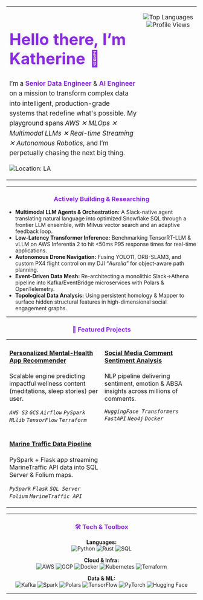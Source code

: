 <table>
  <tr>
    <td valign="top" width="70%">
      <h1 align="left" style="color:#8a2be2; font-size:42px; text-shadow: 2px 2px 8px rgba(0,0,0,0.1);">Hello there, I’m Katherine 👋</h1>
      <p align="left" style="font-size:17px; max-width:780px; line-height:1.55;">
        I’m a <b style="color:#8a2be2;">Senior Data Engineer</b> & <b style="color:#8a2be2;">AI Engineer</b> on a mission to transform complex data into intelligent, production-grade systems that redefine what's possible. My playground spans <i>AWS ✕ MLOps ✕ Multimodal LLMs ✕ Real-time Streaming ✕ Autonomous Robotics</i>, and I’m perpetually chasing the next big thing.
      </p>
      <p align="left">
        <img src="https://img.shields.io/badge/🏠%20Los%20Angeles-34c759?style=for-the-badge" alt="Location: LA" />
      </p>
    </td>
    <td valign="top" width="30%">
      <p align="center">
        <img src="https://github-readme-stats.vercel.app/api/top-langs/?username=schrodingerkitkat&layout=compact&theme=dracula&hide_border=true" alt="Top Languages"/>
        <img src="https://komarev.com/ghpvc/?username=schrodingerkitkat&color=blueviolet&style=flat-square&label=Profile+Views" alt="Profile Views" />
      </p>
    </td>
  </tr>
</table>

---

### <p align="center" style="color:#8a2be2;">Actively Building & Researching</p>
<ul>
  <li><strong>Multimodal LLM Agents & Orchestration:</strong> A Slack-native agent translating natural language into optimized Snowflake SQL through a frontier LLM ensemble, with Milvus vector search and an adaptive feedback loop.</li>
  <li><strong>Low-Latency Transformer Inference:</strong> Benchmarking TensorRT-LLM & vLLM on AWS Inferentia 2 to hit &lt;50ms P95 response times for real-time applications.</li>
  <li><strong>Autonomous Drone Navigation:</strong> Fusing YOLO11, ORB-SLAM3, and custom PX4 flight control on my DJI “<em>Aurelia</em>” for object-aware path planning.</li>
  <li><strong>Event-Driven Data Mesh:</strong> Re-architecting a monolithic Slack→Athena pipeline into Kafka/EventBridge microservices with  Polars & OpenTelemetry.</li>
  <li><strong>Topological Data Analysis:</strong> Using persistent homology & Mapper to surface hidden structural features in high-dimensional social engagement graphs.</li>
</ul>

---

### <p align="center" style="color:#8a2be2;">🔭 Featured Projects</p>
<table>
  <tr>
    <td width="50%" valign="top">
      <h4 align="left"><a href="https://github.com/schrodingerkitkat/welness_app_recomendations">Personalized Mental-Health App Recommender</a></h4>
      <p>Scalable engine predicting impactful wellness content (meditations, sleep stories) per user.</p>
      <p><em><code>AWS S3</code> <code>GCS</code> <code>Airflow</code> <code>PySpark MLlib</code> <code>TensorFlow</code> <code>Terraform</code></em></p>
    </td>
    <td width="50%" valign="top">
      <h4 align="left"><a href="https://github.com/schrodingerkitkat/comment_sentiment">Social Media Comment Sentiment Analysis</a></h4>
      <p>NLP pipeline delivering sentiment, emotion & ABSA insights across millions of comments.</p>
      <p><em><code>HuggingFace Transformers</code> <code>FastAPI</code> <code>Neo4j</code> <code>Docker</code></em></p>
    </td>
  </tr>
  <tr>
    <td width="50%" valign="top">
      <h4 align="left"><a href="https://github.com/schrodingerkitkat/boat_eta">Marine Traffic Data Pipeline</a></h4>
      <p>PySpark + Flask app streaming MarineTraffic API data into SQL Server & Folium maps.</p>
      <p><em><code>PySpark</code> <code>Flask</code> <code>SQL Server</code> <code>Folium</code> <code>MarineTraffic API</code></em></p>
    </td>
  </tr>
</table>

---

### <p align="center" style="color:#8a2be2;">🛠️ Tech & Toolbox</p>
<p align="center">
  <strong>Languages:</strong><br/>
  <img src="https://img.shields.io/badge/Python-3776AB?style=for-the-badge&logo=python&logoColor=white" alt="Python"/>
  <img src="https://img.shields.io/badge/Rust-000000?style=for-the-badge&logo=rust&logoColor=white" alt="Rust"/>
  <img src="https://img.shields.io/badge/SQL-4479A1?style=for-the-badge&logo=postgresql&logoColor=white" alt="SQL"/>
</p>
<p align="center">
  <strong>Cloud & Infra:</strong><br/>
  <img src="https://img.shields.io/badge/AWS-232F3E?style=for-the-badge&logo=amazonaws&logoColor=white" alt="AWS"/>
  <img src="https://img.shields.io/badge/GCP-4285F4?style=for-the-badge&logo=google-cloud&logoColor=white" alt="GCP"/>
  <img src="https://img.shields.io/badge/Docker-2496ED?style=for-the-badge&logo=docker&logoColor=white" alt="Docker"/>
  <img src="https://img.shields.io/badge/Kubernetes-326CE5?style=for-the-badge&logo=kubernetes&logoColor=white" alt="Kubernetes"/>
  <img src="https://img.shields.io/badge/Terraform-7B42BC?style=for-the-badge&logo=terraform&logoColor=white" alt="Terraform"/>
</p>
<p align="center">
  <strong>Data & ML:</strong><br/>
  <img src="https://img.shields.io/badge/Apache Kafka-231F20?style=for-the-badge&logo=apachekafka&logoColor=white" alt="Kafka"/>
  <img src="https://img.shields.io/badge/Apache Spark-E25A1C?style=for-the-badge&logo=apache-spark&logoColor=white" alt="Spark"/>
  <img src="https://img.shields.io/badge/Polars-163054?style=for-the-badge&logo=polars&logoColor=white" alt="Polars"/>
  <img src="https://img.shields.io/badge/TensorFlow-FF6F00?style=for-the-badge&logo=tensorflow&logoColor=white" alt="TensorFlow"/>
  <img src="https://img.shields.io/badge/PyTorch-EE4C2C?style=for-the-badge&logo=pytorch&logoColor=white" alt="PyTorch"/>
  <img src="https://img.shields.io/badge/Hugging Face-FFD21E?style=for-the-badge&logo=huggingface&logoColor=black" alt="Hugging Face"/>
</p>

---
<p align="center" style="font-size:14px; color:#555;">
</p>
